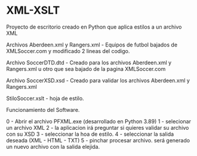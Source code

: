 # XML-XSLT
Proyecto de escritorio creado en Python que aplica estilos a un archivo XML

Archivos Aberdeen.xml y Rangers.xml - Equipos de futbol bajados de XMLSoccer.com y modificado 2 lineas del codigo.

Archivo SoccerDTD.dtd - Creado para los archivos Aberdeen.xml y Rangers.xml u otro que sea bajado de la pagina XMLSoccer.com

Archivo SoccerXSD.xsd - Creado para validar los archivos Aberdeen.xml y Rangers.xml

StiloSoccer.xslt - hoja de estilo.

Funcionamiento del Software.

0 - Abrir el archivo PFXML.exe (desarrollado en Python 3.89)
1 - selecionar un archivo XML
2 - la aplicacion irá preguntar si quieres validar su archivo con su XSD
3 - seleccionar la hoa de estilo.
4 - seleccionar la salida deseada (XML - HTML - TXT)
5 - pinchar procesar archivo. será generado un nuevo archivo con la salida elejida.
